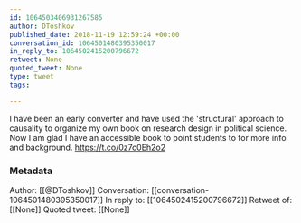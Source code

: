 ```yaml
---
id: 1064503406931267585
author: DToshkov
published_date: 2018-11-19 12:59:24 +00:00
conversation_id: 1064501480395350017
in_reply_to: 1064502415200796672
retweet: None
quoted_tweet: None
type: tweet
tags:

---
```


I have been an early converter and have used the 'structural' approach to causality to organize my own book on research design in political science. 
Now I am glad I have an accessible book to point students to for more info and background.
https://t.co/0z7c0Eh2o2

### Metadata

Author: [[@DToshkov]]
Conversation: [[conversation-1064501480395350017]]
In reply to: [[1064502415200796672]]
Retweet of: [[None]]
Quoted tweet: [[None]]
